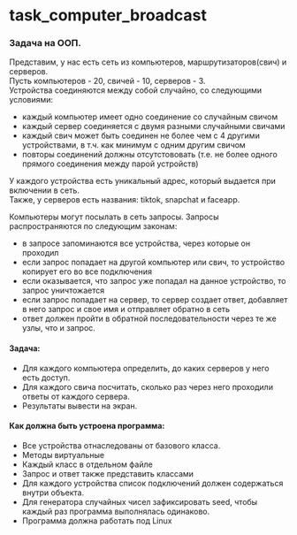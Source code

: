 # task_computer_broadcast

### Задача на ООП.

Представим, у нас есть сеть из компьютеров, маршрутизаторов(свич) и серверов.<br>
Пусть компьютеров - 20, свичей - 10, серверов - 3.<br>
Устройства соединяются между собой случайно, со следующими условиями:<br>
 - каждый компьютер имеет одно соединение со случайным свичом
 - каждый сервер соединяется с двумя разными случайными свичами
 - каждый свич может быть соединен не более чем с 4 другими устройствами, в т.ч. как минимум с одним другим свичом
 - повторы соединений должны отсутстововать (т.е. не более одного прямого соединения между парой устройств)

У каждого устройства есть уникальный адрес, который выдается при включении в сеть.<br>
Также, у серверов есть названия: tiktok, snapchat и faceapp.<br>

Компьютеры могут посылать в сеть запросы. Запросы распространяются по следующим законам:<br>
 - в запросе запоминаются все устройства, через которые он проходил
 - если запрос попадает на другой компьютер или свич, то устройство копирует его во все подключения
 - если оказывается, что запрос уже попадал на данное устройство, то запрос уничтожается
 - если запрос попадает на сервер, то сервер создает ответ, добавляет в него запрос и свое имя и отправляет обратно в сеть
 - ответ должен пройти в обратной последовательности через те же узлы, что и запрос.

#### Задача:
 - Для каждого компьютера определить, до каких серверов у него есть доступ.
 - Для каждого свича посчитать, сколько раз через него проходили ответы от каждого сервера.
 - Результаты вывести на экран.

#### Как должна быть устроена программа:
 - Все устройства отнаследованы от базового класса.
 - Методы виртуальные
 - Каждый класс в отдельном файле
 - Запрос и ответ также представить классами
 - Для каждого устройства список подключений должен содержаться внутри объекта.
 - Для генератора случайных чисел зафиксировать seed, чтобы каждый раз программа выполнялась одинаково.
 - Программа должна работать под Linux
